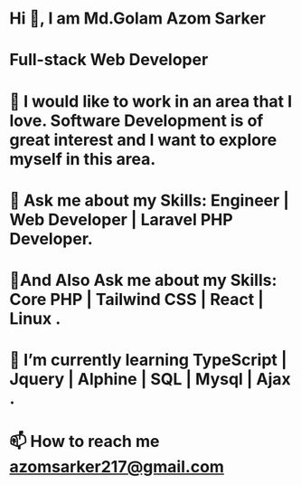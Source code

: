 # Hi 👋, I am Md.Golam Azom Sarker
# Full-stack Web Developer
# <p>👯 I would like to work in an area that I love. Software Development is of great interest and I want to explore myself in this area.</p>
# <p>🌱 Ask me about my Skills: Engineer | Web Developer | Laravel PHP Developer.</p>
# <p>🌱And Also Ask me about my Skills: Core PHP | Tailwind CSS | React | Linux .</p>
# <p>💬 I’m currently learning TypeScript | Jquery | Alphine | SQL | Mysql | Ajax .</p>
# 📫 How to reach me azomsarker217@gmail.com
